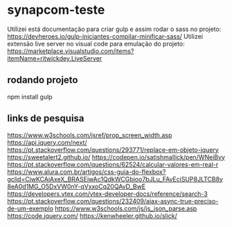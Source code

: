 # synapcom-teste
Utilizei está documentação para criar gulp e assim rodar o sass no projeto:
https://devheroes.io/gulp-iniciantes-compilar-minificar-sass/
Utilizei extensão live server no visual code para emulação do projeto:
https://marketplace.visualstudio.com/items?itemName=ritwickdey.LiveServer

## rodando projeto
npm install
gulp

## links de pesquisa
https://www.w3schools.com/jsref/prop_screen_width.asp
https://api.jquery.com/next/
https://pt.stackoverflow.com/questions/293771/replace-em-objeto-jquery
https://sweetalert2.github.io/
https://codepen.io/satishmallick/pen/WNejBvy
https://pt.stackoverflow.com/questions/62524/calcular-valores-em-real-r
https://www.alura.com.br/artigos/css-guia-do-flexbox?gclid=CjwKCAiAxeX_BRASEiwAc1QdkWCGbjoo7bJLu_FAvEciSUP8JLTCB8y8eA0d1MG_O5DxVW0nY-qVxxoCq20QAvD_BwE
https://developers.vtex.com/vtex-developer-docs/reference/search-3
https://pt.stackoverflow.com/questions/232409/ajax-async-true-preciso-de-um-exemplo
https://www.w3schools.com/js/js_json_parse.asp
https://code.jquery.com/
https://kenwheeler.github.io/slick/
